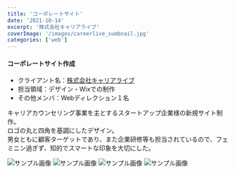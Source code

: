 ```yaml
---
title: 'コーポレートサイト'
date: '2021-10-14'
excerpt: '株式会社キャリアライブ'
coverImage: '/images/careerlive_sumbnail.jpg'
categories: ['web']
---
```


#### コーポレートサイト作成
- クライアント名：[株式会社キャリアライブ](https://www.careerlive.co.jp)
- 担当領域：デザイン・Wixでの制作
- その他メンバ：Webディレクション１名 

キャリアカウンセリング事業を主とするスタートアップ企業様の新規サイト制作。  
ロゴの丸と四角を基調にしたデザイン。  
男女ともに顧客ターゲットであり、また企業研修等も担当されているので、フェミニン過ぎず、知的でスマートな印象を大切にした。

![サンプル画像](/images/careerlive_top.png)
![サンプル画像](/images/careerlive_about.png)
![サンプル画像](/images/careerlive_flow.png)
![サンプル画像](/images/careerlive_profile.png)
